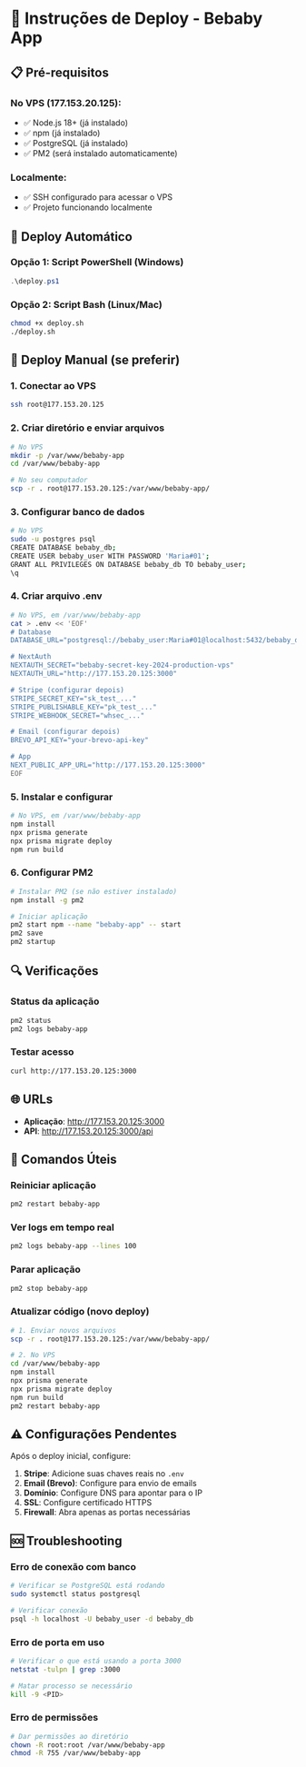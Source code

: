 # 🚀 Instruções de Deploy - Bebaby App

## 📋 Pré-requisitos

### No VPS (177.153.20.125):
- ✅ Node.js 18+ (já instalado)
- ✅ npm (já instalado)
- ✅ PostgreSQL (já instalado)
- ✅ PM2 (será instalado automaticamente)

### Localmente:
- ✅ SSH configurado para acessar o VPS
- ✅ Projeto funcionando localmente

## 🔧 Deploy Automático

### Opção 1: Script PowerShell (Windows)
```powershell
.\deploy.ps1
```

### Opção 2: Script Bash (Linux/Mac)
```bash
chmod +x deploy.sh
./deploy.sh
```

## 📝 Deploy Manual (se preferir)

### 1. Conectar ao VPS
```bash
ssh root@177.153.20.125
```

### 2. Criar diretório e enviar arquivos
```bash
# No VPS
mkdir -p /var/www/bebaby-app
cd /var/www/bebaby-app

# No seu computador
scp -r . root@177.153.20.125:/var/www/bebaby-app/
```

### 3. Configurar banco de dados
```bash
# No VPS
sudo -u postgres psql
CREATE DATABASE bebaby_db;
CREATE USER bebaby_user WITH PASSWORD 'Maria#01';
GRANT ALL PRIVILEGES ON DATABASE bebaby_db TO bebaby_user;
\q
```

### 4. Criar arquivo .env
```bash
# No VPS, em /var/www/bebaby-app
cat > .env << 'EOF'
# Database
DATABASE_URL="postgresql://bebaby_user:Maria#01@localhost:5432/bebaby_db"

# NextAuth
NEXTAUTH_SECRET="bebaby-secret-key-2024-production-vps"
NEXTAUTH_URL="http://177.153.20.125:3000"

# Stripe (configurar depois)
STRIPE_SECRET_KEY="sk_test_..."
STRIPE_PUBLISHABLE_KEY="pk_test_..."
STRIPE_WEBHOOK_SECRET="whsec_..."

# Email (configurar depois)
BREVO_API_KEY="your-brevo-api-key"

# App
NEXT_PUBLIC_APP_URL="http://177.153.20.125:3000"
EOF
```

### 5. Instalar e configurar
```bash
# No VPS, em /var/www/bebaby-app
npm install
npx prisma generate
npx prisma migrate deploy
npm run build
```

### 6. Configurar PM2
```bash
# Instalar PM2 (se não estiver instalado)
npm install -g pm2

# Iniciar aplicação
pm2 start npm --name "bebaby-app" -- start
pm2 save
pm2 startup
```

## 🔍 Verificações

### Status da aplicação
```bash
pm2 status
pm2 logs bebaby-app
```

### Testar acesso
```bash
curl http://177.153.20.125:3000
```

## 🌐 URLs

- **Aplicação**: http://177.153.20.125:3000
- **API**: http://177.153.20.125:3000/api

## 🔧 Comandos Úteis

### Reiniciar aplicação
```bash
pm2 restart bebaby-app
```

### Ver logs em tempo real
```bash
pm2 logs bebaby-app --lines 100
```

### Parar aplicação
```bash
pm2 stop bebaby-app
```

### Atualizar código (novo deploy)
```bash
# 1. Enviar novos arquivos
scp -r . root@177.153.20.125:/var/www/bebaby-app/

# 2. No VPS
cd /var/www/bebaby-app
npm install
npx prisma generate
npx prisma migrate deploy
npm run build
pm2 restart bebaby-app
```

## ⚠️ Configurações Pendentes

Após o deploy inicial, configure:

1. **Stripe**: Adicione suas chaves reais no `.env`
2. **Email (Brevo)**: Configure para envio de emails
3. **Domínio**: Configure DNS para apontar para o IP
4. **SSL**: Configure certificado HTTPS
5. **Firewall**: Abra apenas as portas necessárias

## 🆘 Troubleshooting

### Erro de conexão com banco
```bash
# Verificar se PostgreSQL está rodando
sudo systemctl status postgresql

# Verificar conexão
psql -h localhost -U bebaby_user -d bebaby_db
```

### Erro de porta em uso
```bash
# Verificar o que está usando a porta 3000
netstat -tulpn | grep :3000

# Matar processo se necessário
kill -9 <PID>
```

### Erro de permissões
```bash
# Dar permissões ao diretório
chown -R root:root /var/www/bebaby-app
chmod -R 755 /var/www/bebaby-app
``` 